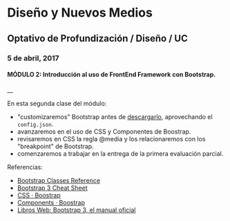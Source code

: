# Diseño y Nuevos Medios
## Optativo de Profundización / Diseño / UC
### 5 de abril, 2017
#### MÓDULO 2: Introducción al uso de FrontEnd Framework con Bootstrap.
__

En esta segunda clase del módulo: 
- "customizaremos" Bootstrap antes de [descargarlo](http://getbootstrap.com/customize/), aprovechando el `config.json`.
- avanzaremos en el uso de CSS y Componentes de Boostrap.
- revisaremos en CSS la regla @media y los relacionaremos con los "breakpoint" de Bootstrap.
- comenzaremos a trabajar en la entrega de la primera evaluación parcial.

Referencias: 
- [Bootstrap Classes Reference](https://www.w3schools.com/bootstrap/bootstrap_ref_all_classes.asp)
- [Bootstrap 3 Cheat Sheet](https://www.cheatography.com/masonjo/cheat-sheets/bootstrap/)
- [CSS · Boostrap](http://getbootstrap.com/css/)
- [Components · Boostrap](http://getbootstrap.com/components/)
- [Libros Web: Bootstrap 3, el manual oficial](https://librosweb.es/libro/bootstrap_3/)
